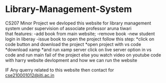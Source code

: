 # Library-Management-System
CS207 Minor Project
we devloped 
this website for library management system under supervision of  associate professor aruna tiwari  
that 
features:
-add book from main website;
-remove book
-new student login in liberay
-issue book 
to open the project follow this step:
*click on code button and download the project 
*open project with vs code 
*download xamp 
*and run xamp server
click on live server option in vs code and run main fail of the project 
else you watch video 
on youtube code with harry website devlopment and how we can run the website


IF Any querry related to this website 
then contact
for cse210001012@iiti.ac.in
